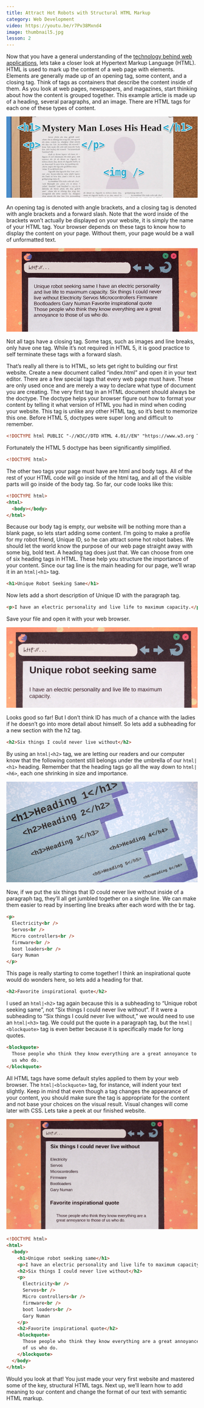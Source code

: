 ```yaml
---
title: Attract Hot Robots with Structural HTML Markup
category: Web Development
video: https://youtu.be/r7Pv38Mxnd4
image: thumbnail5.jpg
lesson: 2
---
```


Now that you have a general understanding of the [technology behind web applications](https://thehelloworldprogram.com/web-development/how-websites-made/ "An Introduction to the Technology Behind Web Applications"), lets take a closer look at Hypertext Markup Language (HTML). HTML is used to mark up the content of a web page with elements. Elements are generally made up of an opening tag, some content, and a closing tag. Think of tags as containers that describe the content inside of them. As you look at web pages, newspapers, and magazines, start thinking about how the content is grouped together. This example article is made up of a heading, several paragraphs, and an image. There are HTML tags for each one of these types of content.

![article with html tags](./articlewtags.jpg)

An opening tag is denoted with angle brackets, and a closing tag is denoted with angle brackets and a forward slash. Note that the word inside of the brackets won’t actually be displayed on your website, it is simply the name of your HTML tag. Your browser depends on these tags to know how to display the content on your page. Without them, your page would be a wall of unformatted text.

![whitespace collapse](./whitespace-collapse.jpg)

Not all tags have a closing tag. Some tags, such as images and line breaks, only have one tag. While it’s not required in HTML 5, it is good practice to self terminate these tags with a forward slash.

That’s really all there is to HTML, so lets get right to building our first website. Create a new document called “index.html” and open it in your text editor. There are a few special tags that every web page must have. These are only used once and are merely a way to declare what type of document you are creating. The very first tag in an HTML document should always be the doctype. The doctype helps your browser figure out how to format your content by telling it what version of HTML you had in mind when coding your website. This tag is unlike any other HTML tag, so it’s best to memorize this one. Before HTML 5, doctypes were super long and difficult to remember.

```html
<!DOCTYPE html PUBLIC "-//W3C//DTD HTML 4.01//EN" "https://www.w3.org TR/html4/strict.dtd">
```

Fortunately the HTML 5 doctype has been significantly simplified.

```html
<!DOCTYPE html>
```

The other two tags your page must have are html and body tags. All of the rest of your HTML code will go inside of the html tag, and all of the visible parts will go inside of the body tag. So far, our code looks like this:

```html
<!DOCTYPE html>
<html>
  <body></body>
</html>
```

Because our body tag is empty, our website will be nothing more than a blank page, so lets start adding some content. I’m going to make a profile for my robot friend, Unique ID, so he can attract some hot robot babes. We should let the world know the purpose of our web page straight away with some big, bold text. A heading tag does just that. We can choose from one of six heading tags in HTML. These help you structure the importance of your content. Since our tag line is the main heading for our page, we’ll wrap it in an `html|<h1>` tag.

```html
<h1>Unique Robot Seeking Same</h1>
```

Now lets add a short description of Unique ID with the paragraph tag.

```html
<p>I have an electric personality and live life to maximum capacity.</p>
```

Save your file and open it with your web browser.

![html page with h1 and p tags](./html-page-with-h1-and-p-tags.jpg)

Looks good so far! But I don’t think ID has much of a chance with the ladies if he doesn’t go into more detail about himself. So lets add a subheading for a new section with the h2 tag.

```html
<h2>Six things I could never live without</h2>
```

By using an `html|<h2>` tag, we are letting our readers and our computer know that the following content still belongs under the umbrella of our `html|<h1>` heading. Remember that the heading tags go all the way down to `html|<h6>`, each one shrinking in size and importance.

![html tags h1 through h6](./html-tags-h1-through-h6.jpg)

Now, if we put the six things that ID could never live without inside of a paragraph tag, they’ll all get jumbled together on a single line. We can make them easier to read by inserting line breaks after each word with the br tag.

```html
<p>
  Electricity<br />
  Servos<br />
  Micro controllers<br />
  firmware<br />
  boot loaders<br />
  Gary Numan
</p>
```

This page is really starting to come together! I think an inspirational quote would do wonders here, so lets add a heading for that.

```html
<h2>Favorite inspirational quote</h2>
```

I used an `html|<h2>` tag again because this is a subheading to “Unique robot seeking same”, not “Six things I could never live without”. If it were a subheading to “Six things I could never live without,” we would need to use an `html|<h3>` tag. We could put the quote in a paragraph tag, but the `html|<blockquote>` tag is even better because it is specifically made for long quotes.

```html
<blockquote>
  Those people who think they know everything are a great annoyance to those of
  us who do.
</blockquote>
```

All HTML tags have some default styles applied to them by your web browser. The `html|<blockquote>` tag, for instance, will indent your text slightly. Keep in mind that even though a tag changes the appearance of your content, you should make sure the tag is appropriate for the content and not base your choices on the visual result. Visual changes will come later with CSS. Lets take a peek at our finished website.

![finished web page](./finished-web-page.jpg)

```html
<!DOCTYPE html>
<html>
  <body>
    <h1>Unique robot seeking same</h1>
    <p>I have an electric personality and live life to maximum capacity.</p>
    <h2>Six things I could never live without</h2>
    <p>
      Electricity<br />
      Servos<br />
      Micro controllers<br />
      firmware<br />
      boot loaders<br />
      Gary Numan
    </p>
    <h2>Favorite inspirational quote</h2>
    <blockquote>
      Those people who think they know everything are a great annoyance to those
      of us who do.
    </blockquote>
  </body>
</html>
```

Would you look at that! You just made your very first website and mastered some of the key, structural HTML tags. Next up, we’ll learn how to add meaning to our content and change the format of our text with semantic HTML markup.
